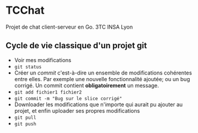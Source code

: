 # TCChat
Projet de chat client-serveur en Go.
3TC INSA Lyon

## Cycle de vie classique d'un projet git
- Voir mes modifications
- ```git status```
- Créer un _commit_ c'est-à-dire un ensemble de modifications cohérentes entre elles. Par exemple une nouvelle fonctionnalité ajoutée; ou un bug corrigé. Un commit contient **obligatoirement** un message.
- ```git add fichier1 fichier2```
- ```git commit -m "Bug sur le slice corrigé"```
- Downloader les modifications que n'importe qui aurait pu ajouter au projet, et enfin uploader ses propres modifications
- ```git pull```
- ```git push```
